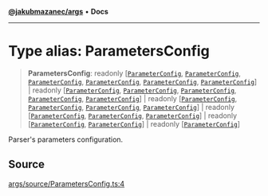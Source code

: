 [**@jakubmazanec/args**](../README.md) • **Docs**

---

# Type alias: ParametersConfig

> **ParametersConfig**: readonly [[`ParameterConfig`](ParameterConfig.md),
> [`ParameterConfig`](ParameterConfig.md), [`ParameterConfig`](ParameterConfig.md),
> [`ParameterConfig`](ParameterConfig.md), [`ParameterConfig`](ParameterConfig.md),
> [`ParameterConfig`](ParameterConfig.md)] \| readonly [[`ParameterConfig`](ParameterConfig.md),
> [`ParameterConfig`](ParameterConfig.md), [`ParameterConfig`](ParameterConfig.md),
> [`ParameterConfig`](ParameterConfig.md), [`ParameterConfig`](ParameterConfig.md)] \| readonly
> [[`ParameterConfig`](ParameterConfig.md), [`ParameterConfig`](ParameterConfig.md),
> [`ParameterConfig`](ParameterConfig.md), [`ParameterConfig`](ParameterConfig.md)] \| readonly
> [[`ParameterConfig`](ParameterConfig.md), [`ParameterConfig`](ParameterConfig.md),
> [`ParameterConfig`](ParameterConfig.md)] \| readonly [[`ParameterConfig`](ParameterConfig.md),
> [`ParameterConfig`](ParameterConfig.md)] \| readonly [[`ParameterConfig`](ParameterConfig.md)]

Parser's parameters configuration.

## Source

[args/source/ParametersConfig.ts:4](https://github.com/jakubmazanec/tools/blob/2f8bfe433bf76006231c1e3b5197238029672b8c/packages/args/source/ParametersConfig.ts#L4)
